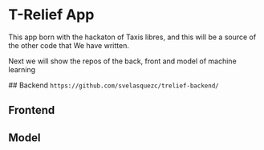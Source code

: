 # T-Relief App

This app born with the hackaton of Taxis libres, and this will be a source of the other code that We have written.

Next we will show the repos of the back, front and model of machine learning

## Backend
`https://github.com/svelasquezc/trelief-backend/`

## Frontend

## Model
